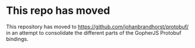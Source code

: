 # This repo has moved

This repository has moved to https://github.com/johanbrandhorst/protobuf/
in an attempt to consolidate the different parts of the GopherJS Protobuf bindings.
